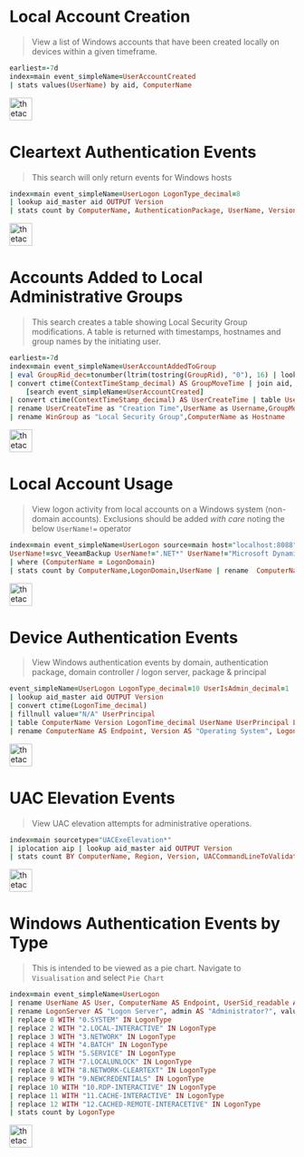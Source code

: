 # Local Account Creation

> View a list of Windows accounts that have been created locally on devices within a given timeframe. 

```rb
earliest=-7d
index=main event_simpleName=UserAccountCreated 
| stats values(UserName) by aid, ComputerName
```

<a href="https://falcon.crowdstrike.com/investigate/events/en-US/app/eam2/search?q=search%20earliest%3D-7d%0Aindex%3Dmain%20event_simpleName%3DUserAccountCreated%20%0A%7C%20stats%20values(UserName)%20by%20aid%2C%20ComputerName%20&display.page.search.mode=verbose&dispatch.sample_ratio=1&earliest=-30d%40d&latest=now&display.page.search.tab=statistics&display.general.type=statistics&display.statistics.format.0=color&display.statistics.format.0.scale=minMidMax&display.statistics.format.0.colorPalette=minMidMax&display.statistics.format.0.colorPalette.minColor=%23FFFFFF&display.statistics.format.0.colorPalette.maxColor=%23D6563C&display.statistics.format.0.field=Logon%20Count&sid=1600164786.17919">
<img border="0" alt="thetacyber-csfalcon-fqlsearch" src="https://csfalcon.thetadev.services/assets/search.png" height="40"></a>

# Cleartext Authentication Events

> This search will only return events for Windows hosts 

```rb
index=main event_simpleName=UserLogon LogonType_decimal=8
| lookup aid_master aid OUTPUT Version
| stats count by ComputerName, AuthenticationPackage, UserName, Version
```
     
<a href="https://falcon.crowdstrike.com/eam/en-US/app/eam2/search?q=search%20index%3Dmain%20event_simpleName%3DUserLogon%20LogonType_decimal%3D8%0A%7C%20lookup%20aid_master%20aid%20OUTPUT%20Version%0A%7C%20stats%20count%20by%20ComputerName%2C%20AuthenticationPackage%2C%20UserName%2C%20Version&display.page.search.mode=smart&dispatch.sample_ratio=1&earliest=-7d%40h&latest=now&display.page.search.tab=statistics&display.general.type=statistics&display.visualizations.type=charting&display.visualizations.mapping.type=choropleth&display.visualizations.charting.chart=pie&display.statistics.sortColumn=count&display.statistics.sortDirection=desc&sid=1600166863.18003&display.statistics.format.0=color&display.statistics.format.0.scale=threshold&display.statistics.format.0.scale.thresholds=%5B0%2C30%2C70%2C100%5D&display.statistics.format.0.colorPalette=list&display.statistics.format.0.colorPalette.colors=%5B%2365A637%2C%236DB7C6%2C%23F7BC38%2C%23F58F39%2C%23D93F3C%5D&display.statistics.format.0.field=count">
<img border="0" alt="thetacyber-csfalcon-fqlsearch" src="https://csfalcon.thetadev.services/assets/search.png" height="40"></a>

# Accounts Added to Local Administrative Groups

> This search creates a table showing Local Security Group modifications. A table is returned with timestamps, hostnames and group names by the initiating user.

```rb
earliest=-7d
index=main event_simpleName=UserAccountAddedToGroup
| eval GroupRid_dec=tonumber(ltrim(tostring(GroupRid), "0"), 16) | lookup grouprid_wingroup.csv GroupRid_dec OUTPUT WinGroup
| convert ctime(ContextTimeStamp_decimal) AS GroupMoveTime | join aid, UserRid 
    [search event_simpleName=UserAccountCreated]
| convert ctime(ContextTimeStamp_decimal) AS UserCreateTime | table UserCreateTime UserName GroupMoveTime WinGroup ComputerName
| rename UserCreateTime as "Creation Time",UserName as Username,GroupMoveTime as "Group Add Time"
| rename WinGroup as "Local Security Group",ComputerName as Hostname
```

<a href="https://falcon.crowdstrike.com/investigate/events/en-US/app/eam2/search?q=search%20earliest%3D-7d%0Aindex%3Dmain%20event_simpleName%3DUserAccountAddedToGroup%0A%7C%20eval%20GroupRid_dec%3Dtonumber(ltrim(tostring(GroupRid)%2C%20%220%22)%2C%2016)%20%7C%20lookup%20grouprid_wingroup.csv%20GroupRid_dec%20OUTPUT%20WinGroup%0A%7C%20convert%20ctime(ContextTimeStamp_decimal)%20AS%20GroupMoveTime%20%7C%20join%20aid%2C%20UserRid%20%0A%20%20%20%20%5Bsearch%20event_simpleName%3DUserAccountCreated%5D%0A%7C%20convert%20ctime(ContextTimeStamp_decimal)%20AS%20UserCreateTime%20%7C%20table%20UserCreateTime%20UserName%20GroupMoveTime%20WinGroup%20ComputerName%0A%7C%20rename%20UserCreateTime%20as%20%22Creation%20Time%22%2CUserName%20as%20Username%2CGroupMoveTime%20as%20%22Group%20Add%20Time%22%0A%7C%20rename%20WinGroup%20as%20%22Local%20Security%20Group%22%2CComputerName%20as%20Hostname&display.page.search.mode=verbose&dispatch.sample_ratio=1&earliest=-30d%40d&latest=now&display.page.search.tab=statistics&display.general.type=statistics&display.statistics.format.0=color&display.statistics.format.0.scale=minMidMax&display.statistics.format.0.colorPalette=minMidMax&display.statistics.format.0.colorPalette.minColor=%23FFFFFF&display.statistics.format.0.colorPalette.maxColor=%23D6563C&display.statistics.format.0.field=Logon%20Count&sid=1600164822.17921">
<img border="0" alt="thetacyber-csfalcon-fqlsearch" src="https://csfalcon.thetadev.services/assets/search.png" height="40"></a>

# Local Account Usage

> View logon activity from local accounts on a Windows system (non-domain accounts). Exclusions should be added _with care_ noting the below `UserName!=` operator

```rb
index=main event_simpleName=UserLogon source=main host="localhost:8088" sourcetype="UserLogonV*"
UserName!=svc_VeeamBackup UserName!=".NET*" UserName!="Microsoft Dynamics NAV 2017*" UserName!=MSSQLSERVER* UserName!="SQL*"  UserName!="*$"
| where (ComputerName = LogonDomain)
| stats count by ComputerName,LogonDomain,UserName | rename  ComputerName as Hostname,LogonDomain as Domain,UserName as Username,count as Count
```

<a href="https://falcon.crowdstrike.com/investigate/events/en-US/app/eam2/search?q=search%20index%3Dmain%20event_simpleName%3DUserLogon%20source%3Dmain%20host%3D%22localhost%3A8088%22%20sourcetype%3D%22UserLogonV*%22%0AUserName!%3Dsvc_VeeamBackup%20UserName!%3D%22.NET*%22%20UserName!%3D%22Microsoft%20Dynamics%20NAV%202017*%22%20UserName!%3DMSSQLSERVER*%20UserName!%3D%22SQL*%22%20%20UserName!%3D%22*%24%22%0A%7C%20where%20(ComputerName%20%3D%20LogonDomain)%0A%7C%20stats%20count%20by%20ComputerName%2CLogonDomain%2CUserName%20%7C%20rename%20%20ComputerName%20as%20Hostname%2CLogonDomain%20as%20Domain%2CUserName%20as%20Username%2Ccount%20as%20Count&display.page.search.mode=verbose&dispatch.sample_ratio=1&earliest=-7d%40h&latest=now&display.page.search.tab=statistics&display.general.type=statistics&sid=1600165480.17943">
<img border="0" alt="thetacyber-csfalcon-fqlsearch" src="https://csfalcon.thetadev.services/assets/search.png" height="40"></a>

# Device Authentication Events

> View Windows authentication events by domain, authentication package, domain controller / logon server, package & principal

```rb
event_simpleName=UserLogon LogonType_decimal=10 UserIsAdmin_decimal=1 
| lookup aid_master aid OUTPUT Version
| convert ctime(LogonTime_decimal)
| fillnull value="N/A" UserPrincipal
| table ComputerName Version LogonTime_decimal UserName UserPrincipal LogonServer LogonDomain AuthenticationPackage
| rename ComputerName AS Endpoint, Version AS "Operating System", LogonTime_decimal AS "Logon Time", UserName AS User, UserPrincipal AS Principal, LogonServer AS "Logon Server", LogonDomain AS Domain, AuthenticationPackage AS "Auth Package"
```

<a href="https://falcon.crowdstrike.com/investigate/events/en-US/app/eam2/search?q=search%20event_simpleName%3DUserLogon%20LogonType_decimal%3D10%20UserIsAdmin_decimal%3D1%20%0A%7C%20lookup%20aid_master%20aid%20OUTPUT%20Version%0A%7C%20convert%20ctime(LogonTime_decimal)%0A%7C%20fillnull%20value%3D%22N%2FA%22%20UserPrincipal%0A%7C%20table%20ComputerName%20Version%20LogonTime_decimal%20UserName%20UserPrincipal%20LogonServer%20LogonDomain%20AuthenticationPackage%0A%7C%20rename%20ComputerName%20AS%20Endpoint%2C%20Version%20AS%20%22Operating%20System%22%2C%20LogonTime_decimal%20AS%20%22Logon%20Time%22%2C%20UserName%20AS%20User%2C%20UserPrincipal%20AS%20Principal%2C%20LogonServer%20AS%20%22Logon%20Server%22%2C%20LogonDomain%20AS%20Domain%2C%20AuthenticationPackage%20AS%20%22Auth%20Package%22%20&display.page.search.mode=verbose&dispatch.sample_ratio=1&earliest=-7d%40h&latest=now&display.page.search.tab=statistics&display.general.type=statistics&sid=1600166081.17970">
<img border="0" alt="thetacyber-csfalcon-fqlsearch" src="https://csfalcon.thetadev.services/assets/search.png" height="40"></a>

# UAC Elevation Events

> View UAC elevation attempts for administrative operations. 

```rb
index=main sourcetype="UACExeElevation*"
| iplocation aip | lookup aid_master aid OUTPUT Version
| stats count BY ComputerName, Region, Version, UACCommandLineToValidate
```

<a href="https://falcon.crowdstrike.com/eam/en-US/app/eam2/search?q=search%20index%3Dmain%20sourcetype%3D%22UACExeElevation*%22%0A%7C%20iplocation%20aip%20%7C%20lookup%20aid_master%20aid%20OUTPUT%20Version%0A%7C%20stats%20count%20BY%20ComputerName%2C%20Region%2C%20Version%2C%20UACCommandLineToValidate&display.page.search.mode=smart&dispatch.sample_ratio=1&earliest=-7d%40h&latest=now&display.page.search.tab=statistics&display.general.type=statistics&display.visualizations.type=mapping&display.visualizations.mapping.type=choropleth&sid=1600166535.17986">
<img border="0" alt="thetacyber-csfalcon-fqlsearch" src="https://csfalcon.thetadev.services/assets/search.png" height="40"></a>

# Windows Authentication Events by Type

> This is intended to be viewed as a pie chart. Navigate to `Visualisation` and select `Pie Chart`

```rb
index=main event_simpleName=UserLogon 
| rename UserName AS User, ComputerName AS Endpoint, UserSid_readable AS "User SID", LogonDomain AS "Logon Domain", LogonType_decimal AS LogonType
| rename LogonServer AS "Logon Server", admin AS "Administrator?", values(UserName) as  Username, values(ComputerName) as Hostname
| replace 0 WITH "0.SYSTEM" IN LogonType 
| replace 2 WITH "2.LOCAL-INTERACTIVE" IN LogonType 
| replace 3 WITH "3.NETWORK" IN LogonType 
| replace 4 WITH "4.BATCH" IN LogonType
| replace 5 WITH "5.SERVICE" IN LogonType 
| replace 7 WITH "7.LOCALUNLOCK" IN LogonType 
| replace 8 WITH "8.NETWORK-CLEARTEXT" IN LogonType 
| replace 9 WITH "9.NEWCREDENTIALS" IN LogonType
| replace 10 WITH "10.RDP-INTERACTIVE" IN LogonType 
| replace 11 WITH "11.CACHE-INTERACTIVE" IN LogonType 
| replace 12 WITH "12.CACHED-REMOTE-INTERACETIVE" IN LogonType
| stats count by LogonType
```

<a href="https://falcon.crowdstrike.com/eam/en-US/app/eam2/search?q=search%20index%3Dmain%20event_simpleName%3DUserLogon%20%0A%7C%20rename%20UserName%20AS%20User%2C%20ComputerName%20AS%20Endpoint%2C%20UserSid_readable%20AS%20%22User%20SID%22%2C%20LogonDomain%20AS%20%22Logon%20Domain%22%2C%20LogonType_decimal%20AS%20LogonType%0A%7C%20rename%20LogonServer%20AS%20%22Logon%20Server%22%2C%20admin%20AS%20%22Administrator%3F%22%2C%20values(UserName)%20as%20%20Username%2C%20values(ComputerName)%20as%20Hostname%0A%7C%20replace%200%20WITH%20%220.SYSTEM%22%20IN%20LogonType%20%0A%7C%20replace%202%20WITH%20%222.LOCAL-INTERACTIVE%22%20IN%20LogonType%20%0A%7C%20replace%203%20WITH%20%223.NETWORK%22%20IN%20LogonType%20%0A%7C%20replace%204%20WITH%20%224.BATCH%22%20IN%20LogonType%0A%7C%20replace%205%20WITH%20%225.SERVICE%22%20IN%20LogonType%20%0A%7C%20replace%207%20WITH%20%227.LOCALUNLOCK%22%20IN%20LogonType%20%0A%7C%20replace%208%20WITH%20%228.NETWORK-CLEARTEXT%22%20IN%20LogonType%20%0A%7C%20replace%209%20WITH%20%229.NEWCREDENTIALS%22%20IN%20LogonType%0A%7C%20replace%2010%20WITH%20%2210.RDP-INTERACTIVE%22%20IN%20LogonType%20%0A%7C%20replace%2011%20WITH%20%2211.CACHE-INTERACTIVE%22%20IN%20LogonType%20%0A%7C%20replace%2012%20WITH%20%2212.CACHED-REMOTE-INTERACETIVE%22%20IN%20LogonType%0A%7C%20stats%20count%20by%20LogonType%20&display.page.search.mode=smart&dispatch.sample_ratio=1&earliest=-7d%40h&latest=now&display.page.search.tab=visualizations&display.general.type=visualizations&display.visualizations.type=charting&display.visualizations.mapping.type=choropleth&sid=1600166780.17999&display.visualizations.charting.chart=pie">
<img border="0" alt="thetacyber-csfalcon-fqlsearch" src="https://csfalcon.thetadev.services/assets/search.png" height="40"></a>
